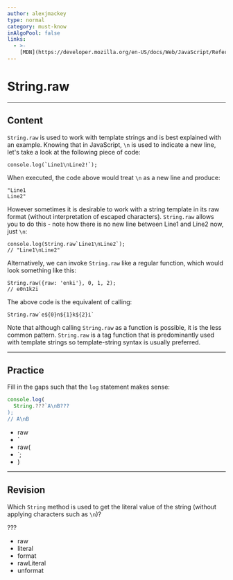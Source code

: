 ```yaml
---
author: alexjmackey
type: normal
category: must-know
inAlgoPool: false
links:
  - >-
    [MDN](https://developer.mozilla.org/en-US/docs/Web/JavaScript/Reference/Global_Objects/String/raw){website}
---
```


# String.raw


---

## Content

`String.raw` is used to work with template strings and is best explained with an example. Knowing that in JavaScript, `\n` is used to indicate a new line, let's take a look at the following piece of code:

```plain-text
console.log(`Line1\nLine2!`);
```

When executed, the code above would treat `\n` as a new line and produce:

```plain-text
"Line1
Line2"
```

However sometimes it is desirable to work with a string template in its raw format (without interpretation of escaped characters). `String.raw` allows you to do this - note how there is no new line between Line1 and Line2 now, just `\n`:

```plain-text
console.log(String.raw`Line1\nLine2`);
// "Line1\nLine2"
```

Alternatively, we can invoke `String.raw` like a regular function, which would look something like this:

```plain-text
String.raw({raw: 'enki'}, 0, 1, 2);
// e0n1k2i
```

The above code is the equivalent of calling:

```plain-text
String.raw`e${0}n${1}k${2}i`
```

Note that although calling `String.raw` as a function is possible, it is the less common pattern. `String.raw` is a tag function that is predominantly used with template strings so template-string syntax is usually preferred.


---

## Practice

Fill in the gaps such that the `log` statement makes sense:

```javascript
console.log(
  String.???`A\nB???
);
// A\nB
```

- raw
- `
- raw(
- `;
- )


---

## Revision

Which `String` method is used to get the literal value of the string (without applying characters such as `\n`)?

???

- raw
- literal
- format
- rawLiteral
- unformat
